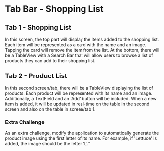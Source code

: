 # Tab Bar - Shopping List

## Tab 1 - Shopping List
In this screen, the top part will display the items added to the shopping list. Each item will be represented as a card with the name and an image. Tapping the card will remove the item from the list.
At the bottom, there will be a TableView with a Search Bar that will allow users to browse a list of products they can add to their shopping list.

## Tab 2 - Product List
In this second screen/tab, there will be a TableView displaying the list of products. Each product will be represented with its name and an image. Additionally, a TextField and an 'Add' button will be included. 
When a new item is added, it will be updated in real-time on the table in the second screen and also on the table in screen/tab 1.

### Extra Challenge
As an extra challenge, modify the application to automatically generate the product image using the first letter of its name. For example, if 'Lettuce' is added, the image should be the letter 'L'."
